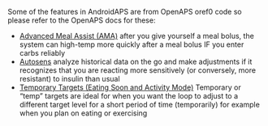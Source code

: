 Some of the features in AndroidAPS are from OpenAPS oref0 code so please refer to the OpenAPS docs for these:
* [Advanced Meal Assist (AMA)](http://openaps.readthedocs.io/en/latest/docs/walkthrough/phase-4/advanced-features.html#advanced-meal-assist-or-ama) after you give yourself a meal bolus, the system can high-temp more quickly after a meal bolus IF you enter carbs reliably
* [Autosens](http://openaps.readthedocs.io/en/latest/docs/walkthrough/phase-4/advanced-features.html#auto-sensitivity-mode) analyze historical data on the go and make adjustments if it recognizes that you are reacting more sensitively (or conversely, more resistant) to insulin than usual
* [Temporary Targets (Eating Soon and Activity Mode)](http://openaps.readthedocs.io/en/latest/docs/walkthrough/phase-4/advanced-features.html#eating-soon-and-activity-mode-temporary-targets) Temporary or “temp” targets are ideal for when you want the loop to adjust to a different target level for a short period of time (temporarily) for example when you plan on eating or exercising